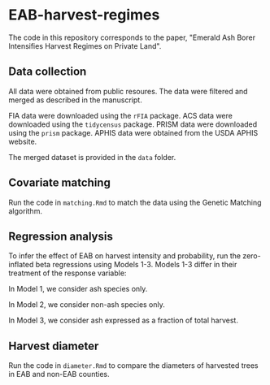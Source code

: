 # EAB-harvest-regimes

The code in this repository corresponds to the paper, "Emerald Ash Borer Intensifies Harvest Regimes on Private Land".

## Data collection

All data were obtained from public resoures. The data were filtered and merged as described in the manuscript.

FIA data were downloaded using the `rFIA` package.
ACS data were downloaded using the `tidycensus` package. 
PRISM data were downloaded using the `prism` package. 
APHIS data were obtained from the USDA APHIS website. 

The merged dataset is provided in the `data` folder.

## Covariate matching

Run the code in `matching.Rmd` to match the data using the Genetic Matching algorithm. 

## Regression analysis

To infer the effect of EAB on harvest intensity and probability, run the zero-inflated beta regressions using Models 1-3. Models 1-3 differ in their treatment of the response variable: 

In Model 1, we consider ash species only.

In Model 2, we consider non-ash species only. 

In Model 3, we consider ash expressed as a fraction of total harvest. 

## Harvest diameter

Run the code in `diameter.Rmd` to compare the diameters of harvested trees in EAB and non-EAB counties. 